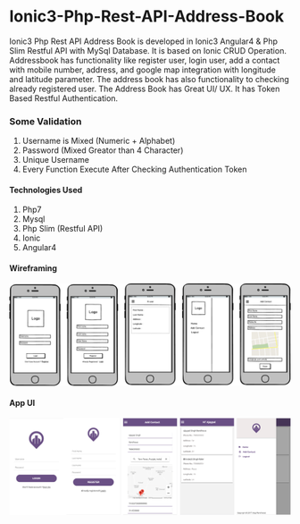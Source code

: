 # Ionic3-Php-Rest-API-Address-Book

Ionic3 Php Rest API Address Book is developed in Ionic3 Angular4 & Php Slim Restful API with MySql Database. It is based on Ionic CRUD Operation. Addressbook has functionality like register user, login user, add a contact with mobile number, address, and google map integration with longitude and latitude parameter. The address book has also functionality to checking already registered user. The Address Book has Great UI/ UX.  It has Token Based Restful Authentication.

### Some Validation
1. Username is Mixed (Numeric + Alphabet)
2. Password (Mixed Greator than 4 Character)
3. Unique Username
4. Every Function Execute After Checking Authentication Token

#### Technologies Used

1. Php7
2. Mysql
3. Php Slim (Restful API)
4. Ionic
5. Angular4

#### Wireframing

<img src="wireframes.png" alt="wireframe">

#### App UI

<img src="UI.png" alt="UI">

